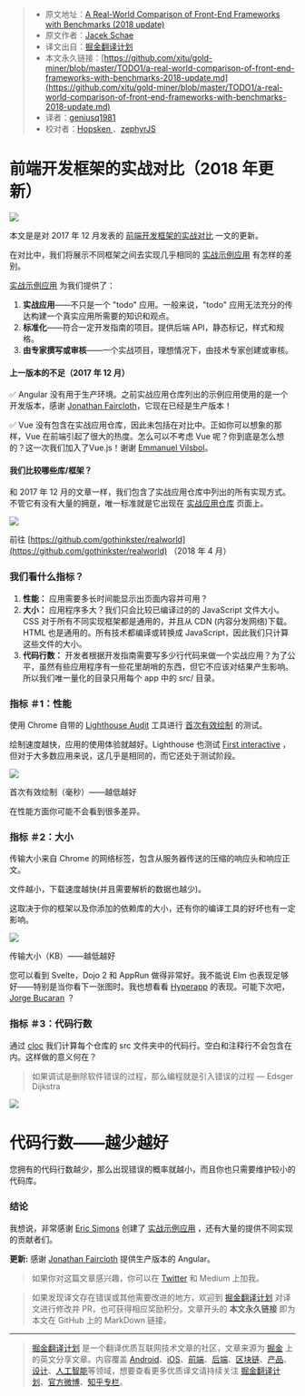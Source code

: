 > * 原文地址：[A Real-World Comparison of Front-End Frameworks with Benchmarks (2018 update)](https://medium.freecodecamp.org/a-real-world-comparison-of-front-end-frameworks-with-benchmarks-2018-update-e5760fb4a962)
> * 原文作者：[Jacek Schae](https://medium.freecodecamp.org/@jacekschae?source=post_header_lockup)
> * 译文出自：[掘金翻译计划](https://github.com/xitu/gold-miner)
> * 本文永久链接：[https://github.com/xitu/gold-miner/blob/master/TODO1/a-real-world-comparison-of-front-end-frameworks-with-benchmarks-2018-update.md](https://github.com/xitu/gold-miner/blob/master/TODO1/a-real-world-comparison-of-front-end-frameworks-with-benchmarks-2018-update.md)
> * 译者：[geniusq1981](https://github.com/geniusq1981)
> * 校对者：[Hopsken ](https://github.com/Hopsken)、[zephyrJS](https://github.com/zephyrJS)

# 前端开发框架的实战对比（2018 年更新）

![](https://cdn-images-1.medium.com/max/1000/1*0aM-p4OCCxRMXroYn0qPVA.png)

本文是是对 2017 年 12 月发表的 [前端开发框架的实战对比](https://medium.freecodecamp.org/a-real-world-comparison-of-front-end-frameworks-with-benchmarks-e1cb62fd526c) 一文的更新。

在对比中，我们将展示不同框架之间去实现几乎相同的 [实战示例应用](https://github.com/gothinkster/realworld) 有怎样的差别。

[实战示例应用](https://github.com/gothinkster/realworld) 为我们提供了：

1. **实战应用**——不只是一个 "todo" 应用。一般来说，"todo" 应用无法充分的传达构建一个真实应用所需要的知识和观点。
2. **标准化**——符合一定开发指南的项目。提供后端 API，静态标记，样式和规格。
3. **由专家撰写或审核**——一个实战项目，理想情况下，由技术专家创建或审核。

#### 上一版本的不足（2017 年 12 月）

✅ Angular 没有用于生产环境。之前实战应用仓库列出的示例应用使用的是一个开发版本，感谢 [Jonathan Faircloth](https://medium.com/@jafaircl)，它现在已经是生产版本！

✅ Vue 没有包含在实战应用仓库，因此未包括在对比中。正如你可以想象的那样，Vue 在前端引起了很大的热度。怎么可以不考虑 Vue 呢？你到底是怎么想的？这一次我们加入了Vue.js！谢谢 [Emmanuel Vilsbol](https://medium.com/@evilsbol)。

#### 我们比较哪些库/框架？

和 2017 年 12 月的文章一样，我们包含了实战应用仓库中列出的所有实现方式。不管它有没有大量的拥趸，唯一标准就是它出现在 [实战应用仓库](https://github.com/gothinkster/realworld) 页面上。

![](https://cdn-images-1.medium.com/max/1000/1*IJ4a_VfY1Qn3yJaIy7pjVw.png)

前往 [https://github.com/gothinkster/realworld](https://github.com/gothinkster/realworld) （2018 年 4 月）

### 我们看什么指标？

1.  **性能：** 应用需要多长时间能显示出页面内容并可用？
2.  **大小：** 应用程序多大？我们只会比较已编译过的的 JavaScript 文件大小。 CSS 对于所有不同实现框架都是通用的，并且从 CDN (内容分发网络)下载。 HTML 也是通用的。所有技术都编译或转换成 JavaScript，因此我们只计算这些文件的大小。
3.  **代码行数：** 开发者根据开发指南需要写多少行代码来做一个实战应用？为了公平，虽然有些应用程序有一些花里胡哨的东西，但它不应该对结果产生影响。所以我们唯一量化的目录只用每个 app 中的 src/ 目录。

### 指标 ＃1：**性能**

使用 Chrome 自带的 [Lighthouse Audit](https://developers.google.com/) 工具进行 [首次有效绘制](https://developers.google.com/web/tools/lighthouse/audits/first-meaningful-paint) 的测试。

绘制速度越快，应用的使用体验就越好。Lighthouse 也测试 [First interactive](https://developers.google.com/web/tools/lighthouse/audits/first-interactive) ，但对于大多数应用来说，这几乎是相同的，而它还处于测试阶段。

![](https://cdn-images-1.medium.com/max/1000/1*El9cBVFHxRG36XD8KNjA_g.png)

首次有效绘制（毫秒）——越低越好

在性能方面你可能不会看到很多差异。

### 指标 ＃2：大小

传输大小来自 Chrome 的网络标签，包含从服务器传送的压缩的响应头和响应正文。

文件越小，下载速度越快(并且需要解析的数据也越少)。

这取决于你的框架以及你添加的依赖库的大小，还有你的编译工具的好坏也有一定影响。

![](https://cdn-images-1.medium.com/max/1000/1*xHuwMctzoT6aA3BE4zXA5w.png)

传输大小（KB）——越低越好

您可以看到 Svelte，Dojo 2 和 AppRun 做得非常好。我不能说 Elm 也表现足够好——特别是当你看下一张图时。我也想看看 [Hyperapp](https://hyperapp.js.org/) 的表现。可能下次吧，[Jorge Bucaran](https://medium.com/@jorgebucaran) ？

### 指标 ＃3：代码行数

通过 [cloc](https://github.com/AlDanial/cloc) 我们计算每个仓库的 src 文件夹中的代码行。空白和注释行不会包含在内。这样做的意义何在？

>如果调试是删除软件错误的过程，那么编程就是引入错误的过程 — Edsger Dijkstra

![](https://cdn-images-1.medium.com/max/1000/1*YTfk05JBtqNBIoK_4u2H3g.png)

# 代码行数——越少越好

您拥有的代码行数越少，那么出现错误的概率就越小，而且你也只需要维护较小的代码库。

### 结论

我想说，非常感谢 [Eric Simons](https://medium.com/@er) 创建了 [实战示例应用](https://github.com/gothinkster/realworld) ，还有大量的提供不同实现的贡献者们。

**更新:** 感谢 [Jonathan Faircloth](https://medium.com/@jafaircl) 提供生产版本的 Angular。

> 如果你对这篇文章感兴趣，你可以在 [Twitter](https://twitter.com/jacekschae) 和 Medium 上加我。

> 如果发现译文存在错误或其他需要改进的地方，欢迎到 [掘金翻译计划](https://github.com/xitu/gold-miner) 对译文进行修改并 PR，也可获得相应奖励积分。文章开头的 **本文永久链接** 即为本文在 GitHub 上的 MarkDown 链接。


---

> [掘金翻译计划](https://github.com/xitu/gold-miner) 是一个翻译优质互联网技术文章的社区，文章来源为 [掘金](https://juejin.im) 上的英文分享文章。内容覆盖 [Android](https://github.com/xitu/gold-miner#android)、[iOS](https://github.com/xitu/gold-miner#ios)、[前端](https://github.com/xitu/gold-miner#前端)、[后端](https://github.com/xitu/gold-miner#后端)、[区块链](https://github.com/xitu/gold-miner#区块链)、[产品](https://github.com/xitu/gold-miner#产品)、[设计](https://github.com/xitu/gold-miner#设计)、[人工智能](https://github.com/xitu/gold-miner#人工智能)等领域，想要查看更多优质译文请持续关注 [掘金翻译计划](https://github.com/xitu/gold-miner)、[官方微博](http://weibo.com/juejinfanyi)、[知乎专栏](https://zhuanlan.zhihu.com/juejinfanyi)。
